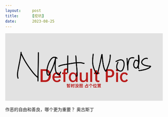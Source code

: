 ```yaml
---
layout:     post
title:      [挖坑]
date:       2023-08-25
---
```

![银河帝国1·基地](/images/pic_holder.jpg)

作恶的自由和善良，哪个更为重要？
奥古斯丁
